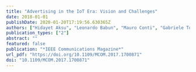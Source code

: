 ```yaml
---
title: "Advertising in the IoT Era: Vision and Challenges"
date: 2018-01-01
publishDate: 2020-01-20T17:19:56.630365Z
authors: ["Hidayet Aksu", "Leonardo Babun", "Mauro Conti", "Gabriele Tolomei", "A. Selcuk Uluagac"]
publication_types: ["2"]
abstract: ""
featured: false
publication: "*IEEE Communications Magazine*"
url_pdf: "https://doi.org/10.1109/MCOM.2017.1700871"
doi: "10.1109/MCOM.2017.1700871"
---
```


